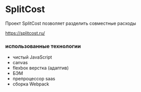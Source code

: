 # SplitCost
Проект SplitCost позволяет разделить совместные расходы

https://splitcost.ru/

### использованные технологии
- чистый JavaScript
- canvas
- flexbox верстка (адаптив)
- БЭМ
- препроцессор saas
- сборка Webpack

